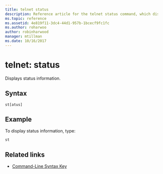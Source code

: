 ```yaml
---
title: telnet status
description: Reference article for the telnet status command, which displays status information.
ms.topic: reference
ms.assetid: 4e819f11-3dc4-44d1-957b-1bcecf9fc1fc
ms.author: roharwoo
author: robinharwood
manager: mtillman
ms.date: 10/16/2017
---
```


# telnet: status



Displays status information.

## Syntax

```
st[atus]
```

## Example

To display status information, type:

```
st
```

## Related links

- [Command-Line Syntax Key](command-line-syntax-key.md)
